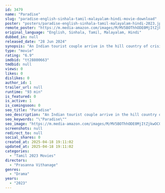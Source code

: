 ```yaml
---
id: 3479
name: "Paradise"
slug: "paradise-english-sinhala-tamil-malayalam-hindi-movie-download"
poster: "posters/paradise-english-sinhala-tamil-malayalam-hindi-2023.jpg"
remote_poster: "https://m.media-amazon.com/images/M/MV5BOThhODE0MjItZjkwOC00NDMzLWI3YzEtZTJkMjZhM2EyOGQyXkEyXkFqcGc@._V1_SX300.jpg"
original_language: "English, Sinhala, Tamil, Malayalam, Hindi"
dubbed_in: null
released_date: "28 Jun 2024"
synopsis: "An Indian tourist couple arrive in the hill country of crisis ridden Sri Lanka to celebrate their 5th wedding anniversary. But, when things take an unexpected turn, conflicts deepen revealing cracks in their relationship."
type: "movie"
rating: "6.9"
imdbid: "tt28800663"
tmdbid: null
views: 0
likes: 0
dislikes: 0
author_id: 1
trailer_url: null
runtime: "93 min"
is_featured: 0
is_active: 1
is_comingsoon: 0
seo_title: "Paradise"
seo_description: "An Indian tourist couple arrive in the hill country of crisis ridden Sri Lanka to celebrate their 5th wedding anniversary. But, when things take an unexpected turn, conflicts deepen revealing cracks in their relationship."
seo_keywords: "\"Paradise\""
seo_image: "https://m.media-amazon.com/images/M/MV5BOThhODE0MjItZjkwOC00NDMzLWI3YzEtZTJkMjZhM2EyOGQyXkEyXkFqcGc@._V1_SX300.jpg"
screenshots: null
redirect_to: null
social_shares: 0
created_at: 2025-04-18 19:11:02
updated_at: 2025-04-18 19:11:02
categories:
  - "Tamil 2023 Movies"
directors:
  - "Prasanna Vithanage"
genres:
  - "Drama"
years:
  - "2023"
---
```

